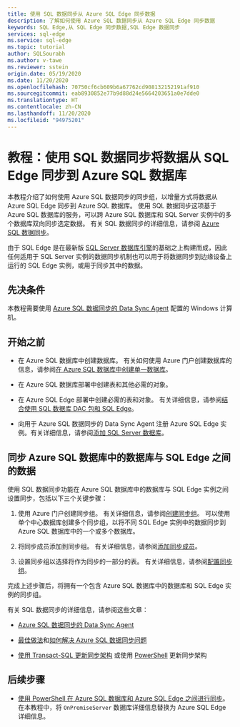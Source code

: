```yaml
---
title: 使用 SQL 数据同步从 Azure SQL Edge 同步数据
description: 了解如何使用 Azure SQL 数据同步从 Azure SQL Edge 同步数据
keywords: SQL Edge,从 SQL Edge 同步数据,SQL Edge 数据同步
services: sql-edge
ms.service: sql-edge
ms.topic: tutorial
author: SQLSourabh
ms.author: v-tawe
ms.reviewer: sstein
origin.date: 05/19/2020
ms.date: 11/20/2020
ms.openlocfilehash: 70750cf6cb609b6a67762cd908132152191af910
ms.sourcegitcommit: eab8930852e77b9d88d24e5664203651a0e7dde0
ms.translationtype: HT
ms.contentlocale: zh-CN
ms.lasthandoff: 11/20/2020
ms.locfileid: "94975201"
---
```

# <a name="tutorial-sync-data-from-sql-edge-to-azure-sql-database-by-using-sql-data-sync"></a>教程：使用 SQL 数据同步将数据从 SQL Edge 同步到 Azure SQL 数据库

本教程介绍了如何使用 Azure SQL 数据同步的同步组，以增量方式将数据从 Azure SQL Edge 同步到 Azure SQL 数据库。 使用 SQL 数据同步这项基于 Azure SQL 数据库的服务，可以跨 Azure SQL 数据库和 SQL Server 实例中的多个数据库双向同步选定数据。 有关 SQL 数据同步的详细信息，请参阅 [Azure SQL 数据同步](../azure-sql/database/sql-data-sync-data-sql-server-sql-database.md)。

由于 SQL Edge 是在最新版 [SQL Server 数据库引擎](https://docs.microsoft.com/sql/sql-server/sql-server-technical-documentation/)的基础之上构建而成，因此任何适用于 SQL Server 实例的数据同步机制也可以用于将数据同步到边缘设备上运行的 SQL Edge 实例，或用于同步其中的数据。

## <a name="prerequisites"></a>先决条件

本教程需要使用 [Azure SQL 数据同步的 Data Sync Agent](../azure-sql/database/sql-data-sync-agent-overview.md) 配置的 Windows 计算机。

## <a name="before-you-begin"></a>开始之前

* 在 Azure SQL 数据库中创建数据库。 有关如何使用 Azure 门户创建数据库的信息，请参阅[在 Azure SQL 数据库中创建单一数据库](../azure-sql/database/single-database-create-quickstart.md?tabs=azure-portal)。

* 在 Azure SQL 数据库部署中创建表和其他必需的对象。

* 在 Azure SQL Edge 部署中创建必需的表和对象。 有关详细信息，请参阅[结合使用 SQL 数据库 DAC 包和 SQL Edge](deploy-dacpac.md)。

* 向用于 Azure SQL 数据同步的 Data Sync Agent 注册 Azure SQL Edge 实例。有关详细信息，请参阅[添加 SQL Server 数据库](../azure-sql/database/sql-data-sync-sql-server-configure.md#add-on-prem)。

## <a name="sync-data-between-a-database-in-azure-sql-database-and-sql-edge"></a>同步 Azure SQL 数据库中的数据库与 SQL Edge 之间的数据

使用 SQL 数据同步功能在 Azure SQL 数据库中的数据库与 SQL Edge 实例之间设置同步，包括以下三个关键步骤：  


1. 使用 Azure 门户创建同步组。 有关详细信息，请参阅[创建同步组](../azure-sql/database/sql-data-sync-sql-server-configure.md#create-sync-group)。 可以使用单个中心数据库创建多个同步组，以将不同 SQL Edge 实例中的数据同步到 Azure SQL 数据库中的一个或多个数据库。 

2. 将同步成员添加到同步组。 有关详细信息，请参阅[添加同步成员](../azure-sql/database/sql-data-sync-sql-server-configure.md#add-sync-members)。

3. 设置同步组以选择将作为同步的一部分的表。 有关详细信息，请参阅[配置同步组](../azure-sql/database/sql-data-sync-sql-server-configure.md#add-sync-members)。

完成上述步骤后，将拥有一个包含 Azure SQL 数据库中的数据库和 SQL Edge 实例的同步组。

有关 SQL 数据同步的详细信息，请参阅这些文章：

* [Azure SQL 数据同步的 Data Sync Agent](../azure-sql/database/sql-data-sync-agent-overview.md)

* [最佳做法](../azure-sql/database/sql-data-sync-best-practices.md)和[如何解决 Azure SQL 数据同步问题](../azure-sql/database/sql-data-sync-troubleshoot.md)

* [使用 Transact-SQL 更新同步架构](../azure-sql/database/sql-data-sync-update-sync-schema.md) 或使用 [PowerShell](../azure-sql/database/scripts/update-sync-schema-in-sync-group.md) 更新同步架构

<!-- * [Monitor SQL Data Sync with Azure Monitor logs](../azure-sql/database/sql-data-sync-monitor-sync.md) -->
## <a name="next-steps"></a>后续步骤


* [使用 PowerShell 在 Azure SQL 数据库和 Azure SQL Edge 之间进行同步](../azure-sql/database/scripts/sql-data-sync-sync-data-between-azure-onprem.md)。 在本教程中，将 `OnPremiseServer` 数据库详细信息替换为 Azure SQL Edge 详细信息。
